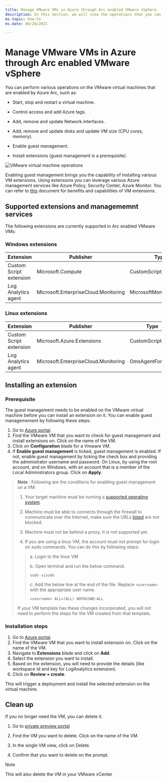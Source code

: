 ```yaml
---
title: Manage VMware VMs in Azure through Arc enabled VMware vSphere.
description: In this Section, we will view the operations that you can perform on VMware VMs and install Log Analytics agent.
ms.topic: how-to 
ms.date: 08/20/2021

---
```


# Manage VMware VMs in Azure through Arc enabled VMware vSphere

You can perform various operations on the VMware virtual machines that are enabled by Azure Arc, such as:

- Start, stop and restart a virtual machine.

- Control access and add Azure tags.

- Add, remove and update Network interfaces.

- Add, remove and update disks and update VM size (CPU cores, memory).

- Enable guest management.

- Install extensions (guest management is a prerequisite).

![VMware virtual machine operations](../docs/media/manage-vms.png)

Enabling guest management brings you the capability of installing various VM extensions. Using extensions you can leverage various Azure management services like Azure Policy, Security Center, Azure Monitor. You can refer to [this](https://docs.microsoft.com/en-us/azure/azure-arc/servers/manage-vm-extensions) document for benefits and capabilities of VM extensions.

## Supported extensions and managememnt services


The following extensions are currently supported in Arc enabled VMware VMs: 

### Windows extensions

|Extension |Publisher |Type |
|----------|----------|-----|
|Custom Script extension |Microsoft.Compute | CustomScriptExtension |
|Log Analytics agent |Microsoft.EnterpriseCloud.Monitoring |MicrosoftMonitoringAgent |


### Linux extensions


|Extension |Publisher |Type |
|----------|----------|-----|
|Custom Script extension |Microsoft.Azure.Extensions |CustomScript |
|Log Analytics agent |Microsoft.EnterpriseCloud.Monitoring |OmsAgentForLinux |


## Installing an extension

### Prerequisite

The guest management needs to be enabled on the VMware virtual machine before you can install an extension on it. You can enable guest managemement by following these steps:

1. Go to [Azure portal](https://aka.ms/AzureArcVM).
2. Find the VMware VM that you want to check for guest management and install extensions on. Click on the name of the VM.
3. Click on **Configuration** blade for a Vmware VM.
4. If **Enable guest management** is ticked, guest management is enabled. 
If not, enable guest management by ticking the check box and providing the administrator username and password. On Linux, by using the root account, and on Windows, with an account that is a member of the Local Administrators group. Click on **Apply**.

> **Note** : Following are the conditions for enabling guest management on a VM:
>
>    1. Your target machine must be running a [supported operating system](https://docs.microsoft.com/en-us/azure/azure-arc/servers/agent-overview#supported-operating-systems).
>
>    2. Machine must be able to connects through the firewall to communicate over the Internet, make sure the URLs [listed](https://docs.microsoft.com/en-us/azure/azure-arc/servers/agent-overview#networking-configuration) are not blocked.
>
>    3. Machine must not be behind a proxy. It is not supported yet.
>
>    4. If you are using a linux VM, the account must not prompt for login on sudo commands. You can do this by following steps:</br>
>> a.  Login to the linux VM
>>
>> b. Open terminal and run the below command.
>>
>>  `sudo visudo`
>>
>> c.  Add the below line at the end of the file. Replace `<username>` with the appropriate user name.
>>
>> `<username> ALL=(ALL) NOPASSWD:ALL`
>
> If your VM template has these changes incorporated, you will not need to perform the steps for the VM created from that template. 

### Installation steps

1. Go to [Azure portal](https://aka.ms/AzureArcVM).
2. Find the VMware VM that you want to install extension on. Click on the name of the VM.
3. Navigate to **Extensions** blade and click on **Add**.
4. Select the extension you want to install.
5. Based on the extension, you will need to provide the details (like workspace Id and key for LogAnalytics extension).
6. Click on **Review + create**.

This will trigger a deployment and install the selected extension on the virtual machine. 

## Clean up

If you no longer need the VM, you can delete it.

1. Go to [private preview portal](https://aka.ms/AzureArcVM)

2. Find the VM you want to delete. Click on the name of the VM.

3. In the single VM view, click on Delete.

4. Confirm that you want to delete on the prompt.

>[!NOTE]
> This will also delete the VM in your VMware vCenter